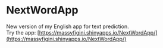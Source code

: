 # NextWordApp
New version of my English app for text prediction.  
Try the app: [https://massyfigini.shinyapps.io/NextWordApp/](https://massyfigini.shinyapps.io/NextWordApp/)
